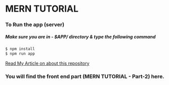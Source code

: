 # MERN TUTORIAL

### To Run the app (server)

##### Make sure you are in - $APP/ directory & type the following command

```sh
$ npm install
$ npm run app
```

[Read My Article on about this repository](https://blog.devcourse101.com/mern-stack-part-01/)

### You will find the front end part (MERN TUTORIAL - Part-2) here.